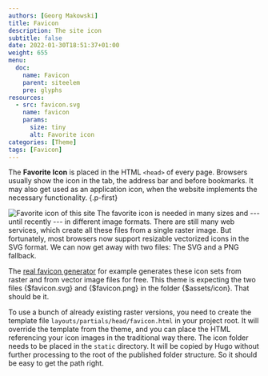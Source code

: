 ```yaml
---
authors: [Georg Makowski]
title: Favicon
description: The site icon
subtitle: false
date: 2022-01-30T18:51:37+01:00 
weight: 655
menu:
  doc:
    name: Favicon
    parent: siteelem
    pre: glyphs
resources:
  - src: favicon.svg
    name: favicon
    params:
      size: tiny 
      alt: Favorite icon
categories: [Theme]
tags: [Favicon]
---
```


The **Favorite Icon** is placed in the HTML `<head>` of every page. Browsers usually show the icon in the tab, the address bar and before bookmarks. It may also get used as an application icon, when the website implements the necessary functionality.
{.p-first} <!--more-->

![Favorite icon of this site](favicon) The favorite icon is needed in many sizes and --- until recently --- in different image formats. There are still many web services, which create all these files from a single raster image. But fortunately, most browsers now support resizable vectorized icons in the SVG format. We can now get away with two files: The SVG and a PNG fallback.

The [real favicon generator](https://realfavicongenerator.net/) for example generates these icon sets from raster and from vector image files for free. This theme is expecting the two files {$favicon.svg} and {$favicon.png} in the folder {$assets/icon}. That should be it.

To use a bunch of already existing raster versions, you need to create the template file `layouts/partials/head/favicon.html` in your project root. It will override the template from the theme, and you can place the HTML referencing your icon images in the traditional way there. The icon folder needs to be placed in the `static` directory. It will be copied by Hugo without further processing to the root of the published folder structure. So it should be easy to get the path right.
